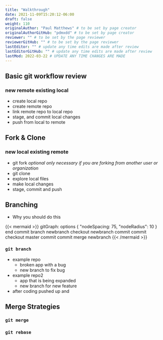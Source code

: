 ```yaml
---
title: "Walkthrough"
date: 2021-11-09T15:20:12-06:00
draft: false
weight: 110
originalAuthor: "Paul Matthews" # to be set by page creator
originalAuthorGitHub: "pdmxdd" # to be set by page creator
reviewer: "" # to be set by the page reviewer
reviewerGitHub: "" # to be set by the page reviewer
lastEditor: "" # update any time edits are made after review
lastEditorGitHub: "" # update any time edits are made after review
lastMod: 2022-03-22 # UPDATE ANY TIME CHANGES ARE MADE
---
```


## Basic git workflow review

### new remote existing local

- create local repo
- create remote repo
- link remote repo to local repo
- stage, and commit local changes
- push from local to remote

## Fork & Clone

### new local existing remote

- git fork *optional only necessary if you are forking from another user or organization*
- git clone
- explore local files
- make local changes
- stage, commit and push

## Branching

- Why you should do this

{{< mermaid >}}
gitGraph:
options
{
  "nodeSpacing: 75,
  "nodeRadius": 10
}
end
  commit
  branch newbranch
  checkout newbranch
  commit
  commit
  checkout master
  commit
  commit
  merge newbranch
{{< /mermaid >}}

### `git branch`

- example repo
  - broken app with a bug
  - new branch to fix bug
- example repo2
  - app that is being expanded
  - new branch for new feature
- after coding pushed up and 

## Merge Strategies

### `git merge`

### `git rebase`